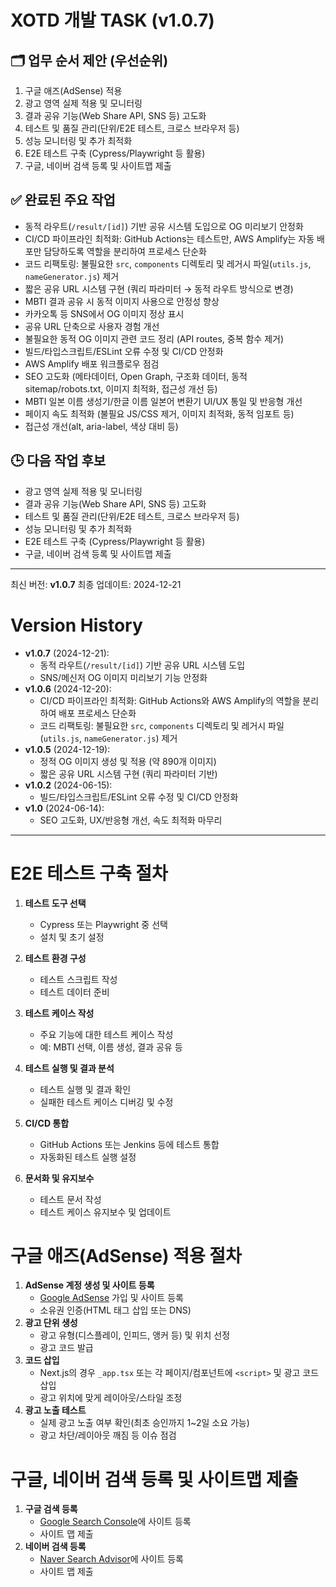 # XOTD 개발 TASK (v1.0.7)

## 🗂️ 업무 순서 제안 (우선순위)
1. 구글 애즈(AdSense) 적용
2. 광고 영역 실제 적용 및 모니터링
3. 결과 공유 기능(Web Share API, SNS 등) 고도화
4. 테스트 및 품질 관리(단위/E2E 테스트, 크로스 브라우저 등)
5. 성능 모니터링 및 추가 최적화
6. E2E 테스트 구축 (Cypress/Playwright 등 활용)
7. 구글, 네이버 검색 등록 및 사이트맵 제출

## ✅ 완료된 주요 작업
- 동적 라우트(`/result/[id]`) 기반 공유 시스템 도입으로 OG 미리보기 안정화
- CI/CD 파이프라인 최적화: GitHub Actions는 테스트만, AWS Amplify는 자동 배포만 담당하도록 역할을 분리하여 프로세스 단순화
- 코드 리팩토링: 불필요한 `src`, `components` 디렉토리 및 레거시 파일(`utils.js`, `nameGenerator.js`) 제거
- 짧은 공유 URL 시스템 구현 (쿼리 파라미터 → 동적 라우트 방식으로 변경)
- MBTI 결과 공유 시 동적 이미지 사용으로 안정성 향상
- 카카오톡 등 SNS에서 OG 이미지 정상 표시
- 공유 URL 단축으로 사용자 경험 개선
- 불필요한 동적 OG 이미지 관련 코드 정리 (API routes, 중복 함수 제거)
- 빌드/타입스크립트/ESLint 오류 수정 및 CI/CD 안정화
- AWS Amplify 배포 워크플로우 점검
- SEO 고도화 (메타데이터, Open Graph, 구조화 데이터, 동적 sitemap/robots.txt, 이미지 최적화, 접근성 개선 등)
- MBTI 일본 이름 생성기/한글 이름 일본어 변환기 UI/UX 통일 및 반응형 개선
- 페이지 속도 최적화 (불필요 JS/CSS 제거, 이미지 최적화, 동적 임포트 등)
- 접근성 개선(alt, aria-label, 색상 대비 등)

## 🕒 다음 작업 후보
- 광고 영역 실제 적용 및 모니터링
- 결과 공유 기능(Web Share API, SNS 등) 고도화
- 테스트 및 품질 관리(단위/E2E 테스트, 크로스 브라우저 등)
- 성능 모니터링 및 추가 최적화
- E2E 테스트 구축 (Cypress/Playwright 등 활용)
- 구글, 네이버 검색 등록 및 사이트맵 제출

---
최신 버전: **v1.0.7**
최종 업데이트: 2024-12-21

# Version History

- **v1.0.7** (2024-12-21):
  - 동적 라우트(`/result/[id]`) 기반 공유 URL 시스템 도입
  - SNS/메신저 OG 이미지 미리보기 기능 안정화
- **v1.0.6** (2024-12-20):
  - CI/CD 파이프라인 최적화: GitHub Actions와 AWS Amplify의 역할을 분리하여 배포 프로세스 단순화
  - 코드 리팩토링: 불필요한 `src`, `components` 디렉토리 및 레거시 파일(`utils.js`, `nameGenerator.js`) 제거
- **v1.0.5** (2024-12-19):
  - 정적 OG 이미지 생성 및 적용 (약 890개 이미지)
  - 짧은 공유 URL 시스템 구현 (쿼리 파라미터 기반)
- **v1.0.2** (2024-06-15):
  - 빌드/타입스크립트/ESLint 오류 수정 및 CI/CD 안정화
- **v1.0** (2024-06-14):
  - SEO 고도화, UX/반응형 개선, 속도 최적화 마무리

---

# E2E 테스트 구축 절차
1. **테스트 도구 선택**
   - Cypress 또는 Playwright 중 선택
   - 설치 및 초기 설정

2. **테스트 환경 구성**
   - 테스트 스크립트 작성
   - 테스트 데이터 준비

3. **테스트 케이스 작성**
   - 주요 기능에 대한 테스트 케이스 작성
   - 예: MBTI 선택, 이름 생성, 결과 공유 등

4. **테스트 실행 및 결과 분석**
   - 테스트 실행 및 결과 확인
   - 실패한 테스트 케이스 디버깅 및 수정

5. **CI/CD 통합**
   - GitHub Actions 또는 Jenkins 등에 테스트 통합
   - 자동화된 테스트 실행 설정

6. **문서화 및 유지보수**
   - 테스트 문서 작성
   - 테스트 케이스 유지보수 및 업데이트

# 구글 애즈(AdSense) 적용 절차
1. **AdSense 계정 생성 및 사이트 등록**
   - [Google AdSense](https://www.google.com/adsense/start/) 가입 및 사이트 등록
   - 소유권 인증(HTML 태그 삽입 또는 DNS)
2. **광고 단위 생성**
   - 광고 유형(디스플레이, 인피드, 앵커 등) 및 위치 선정
   - 광고 코드 발급
3. **코드 삽입**
   - Next.js의 경우 `_app.tsx` 또는 각 페이지/컴포넌트에 `<script>` 및 광고 코드 삽입
   - 광고 위치에 맞게 레이아웃/스타일 조정
4. **광고 노출 테스트**
   - 실제 광고 노출 여부 확인(최초 승인까지 1~2일 소요 가능)
   - 광고 차단/레이아웃 깨짐 등 이슈 점검

# 구글, 네이버 검색 등록 및 사이트맵 제출
1. **구글 검색 등록**
   - [Google Search Console](https://search.google.com/search-console/)에 사이트 등록
   - 사이트 맵 제출
2. **네이버 검색 등록**
   - [Naver Search Advisor](https://searchadvisor.naver.com/)에 사이트 등록
   - 사이트 맵 제출 